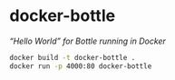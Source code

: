 docker-bottle
===

*“Hello World” for Bottle running in Docker*

```sh
docker build -t docker-bottle .
docker run -p 4000:80 docker-bottle
```

